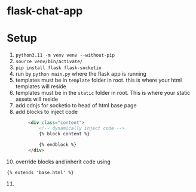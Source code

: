 # flask-chat-app

# Setup 
1. `python3.11 -m venv venv --without-pip`
2. `source venv/bin/activate/`
3. `pip install flask flask-socketio`
4. run by `python main.py` where the flask app is running
5. templates must be in `template` folder in root. this is where your html templates will reside
6. templates must be in the `static` folder in root. This is where your static assets will reside
7. add cdnjs for socketio to head of html base page
8. add blocks to inject code
```html
        <div class="content">
            <!-- dynamically inject code -->
            {% block content %}

            {% endblock %}
        </div>
```
10. override blocks and inherit code using

```html
{% extends 'base.html' %}
```
11. 